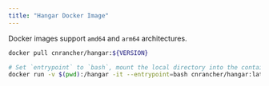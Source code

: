 ```yaml
---
title: "Hangar Docker Image"
---
```


Docker images support `amd64` and `arm64` architectures.

```sh
docker pull cnrancher/hangar:${VERSION}

# Set `entrypoint` to `bash`, mount the local directory into the container, and execute mirror/load/save in the container:
docker run -v $(pwd):/hangar -it --entrypoint=bash cnrancher/hangar:latest
```
